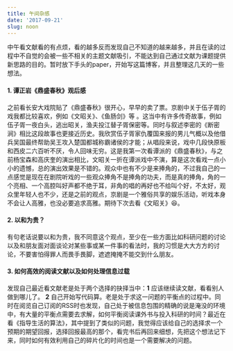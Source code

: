 ```yaml
---
title: 午间杂感
date: '2017-09-21'
slug: noon
---
```

中午看文献看的有点烦，看的越多反而发现自己不知道的越来越多，并且在读的过程中不自觉的会被一些不相关的主题文献吸引，不能达到自己通过文献为课题提供新思路的目的。暂时放下手头的paper，开始写这篇博客，并且整理这几天的一些想法。

#### 1. 谭正岩《鼎盛春秋》观后感

之前看长安大戏院贴了《鼎盛春秋》很开心，早早的卖了票。京剧中关于伍子胥的戏我都比较喜欢，例如《文昭关》、《鱼肠剑》等 。这当中有许多传奇故事，例如伍子胥一夜白头，逃出昭关，渔夫投江替子胥保密等。同时与叙述李密的《断密涧》相比这段故事也更接近历史。我欣赏伍子胥家仇覆国来报的男儿气概以及他借兵吴国最终帮助吴王攻入楚国都城称霸诸侯的才能；从唱段来说，戏中几段快原板和西皮二六百听不厌，令人回味无穷。这是我第一次看谭派的《鼎盛春秋》，与之前杨宝森和高庆奎的演出相比，文昭关一折在谭派戏中不演，算是这次看戏一点小小的遗憾，总的演出效果是不错的。观众中也有不少是来捧角的，不过我自己的一点感觉是现在在剧院听戏的一些观众捧角不是捧角的功夫，而是真的捧角，角的一个亮相、一个高腔叫好声都不绝于耳，非角的唱的再好也不给叫个好，不太好，观众里年轻人也不少，还是之前的观点，京剧是一个雅俗共享的娱乐活动，听戏本身不会让人高雅，也没必要追求高雅。期待下次去看《文昭关》😆。

#### 2. 以和为贵？

有句老话说要以和为贵，我不同意这个观点，至少在一些方面比如科研问题的讨论以及和朋友面对面谈论对某些事或某一件事的看法时，我的习惯是大大方方的讨论，不要害怕得罪人而畏手畏脚，遮遮掩掩不能交到什么朋友。

#### 3. 如何高效的阅读文献以及如何处理信息过载

发现自己最近看文献老是处于两个选择的抉择当中：**1** 应该继续读文献，看看别人做到哪儿了。 **2** 自己开始写代码算。老是处于求这一问题的平衡点的过程中。同时在阅览自己订阅的RSS时也发现，自己处于被信息包围的精确的说是淹没的环境中，有大量的平衡点需要去求解，如何平衡阅读课外书与投入科研的时间？最近在看《指导生活的算法》，其中提到了类似的问题，我觉得应该给自己的选择求一个预期的期望回报，选择回报最高的那个，看完书后再回来细想，先把这个想法记下来，同时如何有效利用自己的碎片化的时间也是一个需要解决的问题。
